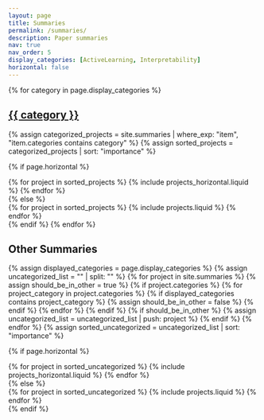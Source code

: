 ```yaml
---
layout: page
title: Summaries
permalink: /summaries/
description: Paper summaries
nav: true
nav_order: 5
display_categories: [ActiveLearning, Interpretability]
horizontal: false
---
```


<!-- pages/summaries.md -->
<div class="projects">

<!-- Display categorized projects -->
  {% for category in page.display_categories %}
  <a id="{{ category }}" href=".#{{ category }}">
    <h2 class="category">{{ category }}</h2>
  </a>
 {% assign categorized_projects = site.summaries | where_exp: "item", "item.categories contains category" %}
  {% assign sorted_projects = categorized_projects | sort: "importance" %}
  <!-- Generate cards for each project -->
  {% if page.horizontal %}
  <div class="container">
    <div class="row row-cols-1 row-cols-md-2">
    {% for project in sorted_projects %}
      {% include projects_horizontal.liquid %}
    {% endfor %}
    </div>
  </div>
  {% else %}
  <div class="row row-cols-1 row-cols-md-3">
    {% for project in sorted_projects %}
      {% include projects.liquid %}
    {% endfor %}
  </div>
  {% endif %}
  {% endfor %}
<h2 class="category">Other Summaries</h2>
  {% assign displayed_categories = page.display_categories %}
  {% assign uncategorized_list = "" | split: "" %} 
    {% for project in site.summaries %}
    {% assign should_be_in_other = true %}
    {% if project.categories %}
      {% for project_category in project.categories %}
        {% if displayed_categories contains project_category %}
          {% assign should_be_in_other = false %}
        {% endif %}
      {% endfor %}
    {% endif %}
    {% if should_be_in_other %}
      {% assign uncategorized_list = uncategorized_list | push: project %}
    {% endif %}
  {% endfor %}
  {% assign sorted_uncategorized = uncategorized_list | sort: "importance" %}

{% if page.horizontal %}
<div class="container">
  <div class="row row-cols-1 row-cols-md-2">
  {% for project in sorted_uncategorized %}
    {% include projects_horizontal.liquid %}
  {% endfor %}
  </div>
</div>
{% else %}
<div class="row row-cols-1 row-cols-md-3">
  {% for project in sorted_uncategorized %}
    {% include projects.liquid %}
  {% endfor %}
</div>
{% endif %}
</div>